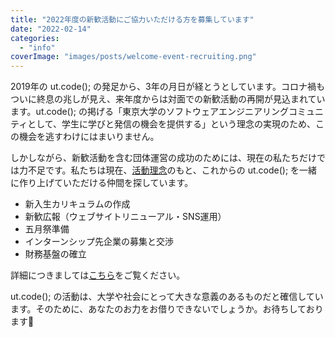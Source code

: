 ```yaml
---
title: "2022年度の新歓活動にご協力いただける方を募集しています"
date: "2022-02-14"
categories: 
  - "info"
coverImage: "images/posts/welcome-event-recruiting.png"
---
```


2019年の ut.code(); の発足から、3年の月日が経とうとしています。コロナ禍もついに終息の兆しが見え、来年度からは対面での新歓活動の再開が見込まれています。ut.code(); の掲げる「東京大学のソフトウェアエンジニアリングコミュニティとして、学生に学びと発信の機会を提供する」という理念の実現のため、この機会を逃すわけにはまいりません。

しかしながら、新歓活動を含む団体運営の成功のためには、現在の私たちだけでは力不足です。私たちは現在、[活動理念](https://utcode.net/values/)のもと、これからの ut.code(); を一緒に作り上げていただける仲間を探しています。

- 新入生カリキュラムの作成
- 新歓広報（ウェブサイトリニューアル・SNS運用）
- 五月祭準備
- インターンシップ先企業の募集と交渉
- 財務基盤の確立

詳細につきましては[こちら](https://utcode.notion.site/ut-code-fcfcf0fc58734568af90653497694303)をご覧ください。

ut.code(); の活動は、大学や社会にとって大きな意義のあるものだと確信しています。そのために、あなたのお力をお借りできないでしょうか。お待ちしております🙇

